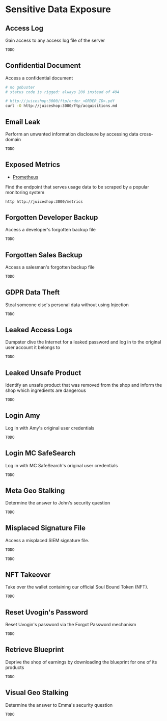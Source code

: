 # Sensitive Data Exposure

## Access Log

Gain access to any access log file of the server

```bash
TODO
```

## Confidential Document

Access a confidential document

```bash
# no gobuster
# status code is rigged: always 200 instead of 404

# http://juiceshop:3000/ftp/order_<ORDER_ID>.pdf
curl -O http://juiceshop:3000/ftp/acquisitions.md
```

## Email Leak

Perform an unwanted information disclosure by accessing data cross-domain

```bash
TODO
```

## Exposed Metrics

* [Prometheus](https://prometheus.io/docs/introduction/overview)

Find the endpoint that serves usage data to be scraped by a popular monitoring system

```bash
http http://juiceshop:3000/metrics
```

## Forgotten Developer Backup

Access a developer's forgotten backup file

```bash
TODO
```

## Forgotten Sales Backup

Access a salesman's forgotten backup file

```bash
TODO
```

## GDPR Data Theft

Steal someone else's personal data without using Injection

```bash
TODO
```

## Leaked Access Logs

Dumpster dive the Internet for a leaked password and log in to the original user account it belongs to

```bash
TODO
```

## Leaked Unsafe Product

Identify an unsafe product that was removed from the shop and inform the shop which ingredients are dangerous

```bash
TODO
```

## Login Amy

Log in with Amy's original user credentials

```bash
TODO
```

## Login MC SafeSearch

Log in with MC SafeSearch's original user credentials

```bash
TODO
```

## Meta Geo Stalking

Determine the answer to John's security question

```bash
TODO
```

## Misplaced Signature File

Access a misplaced SIEM signature file.
```bash
TODO
```
```bash
TODO
```

## NFT Takeover

Take over the wallet containing our official Soul Bound Token (NFT).

```bash
TODO
```

## Reset Uvogin's Password

Reset Uvogin's password via the Forgot Password mechanism

```bash
TODO
```

## Retrieve Blueprint

Deprive the shop of earnings by downloading the blueprint for one of its products

```bash
TODO
```

## Visual Geo Stalking

Determine the answer to Emma's security question

```bash
TODO
```
